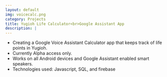```yaml
---
layout: default
img: voicecalc.png
category: Projects
title: Yugioh Life Calculator<br>Google Assistant App
description: |
---
```

* Creating a Google Voice Assistant Calculator app that keeps track of life points in Yugioh.
* Currently Alpha access only.
* Works on all Android devices and Google Assistant enabled smart speakers.
* Technologies used: Javascript, SQL, and firebase